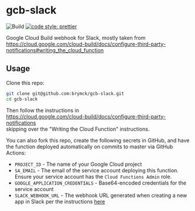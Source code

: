 # gcb-slack

![Build](https://github.com/brymck/gcb-slack/workflows/Build/badge.svg)
[![code style: prettier](https://img.shields.io/badge/code_style-prettier-ff69b4.svg)](https://github.com/prettier/prettier)

Google Cloud Build webhook for Slack, mostly taken from  
https://cloud.google.com/cloud-build/docs/configure-third-party-notifications#writing_the_cloud_function

## Usage

Clone this repo:

```bash
git clone git@github.com:brymck/gcb-slack.git
cd gcb-slack
```

Then follow the instructions in  
https://cloud.google.com/cloud-build/docs/configure-third-party-notifications  
skipping over the "Writing the Cloud Function" instructions.

You can also fork this repo, create the following secrets in GitHub, and have the function deployed automatically on commits to master via GitHub Actions:

- `PROJECT_ID` - The name of your Google Cloud project
- `SA_EMAIL` - The email of the service account deploying this function. Ensure your service account has the `Cloud Functions Admin` role.
- `GOOGLE_APPLICATION_CREDENTIALS` - Base64-encoded credentials for the service account
- `SLACK_WEBHOOK_URL` - The webhook URL generated when creating a new app in Slack per the instructions [here](https://cloud.google.com/cloud-build/docs/configure-third-party-notifications#preparing_the_slack_application)
